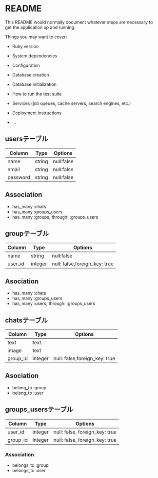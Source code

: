 # README

This README would normally document whatever steps are necessary to get the
application up and running.

Things you may want to cover:

* Ruby version

* System dependencies

* Configuration

* Database creation

* Database initialization

* How to run the test suite

* Services (job queues, cache servers, search engines, etc.)

* Deployment instructions

* ...

## usersテーブル
|Column|Type|Options|
|------|----|-------|
|name|string|null:false|
|email|string|null:false|
|password|string|null:false|
## Association
- has_many :chats
- has_many :groups_users
- has_many :groups, through: :groups_users

## groupテーブル
|Column|Type|Options|
|------|----|-------|
|name|string|null:false|
|user_id|integer|null: false,foreign_key: true|
## Asociation
- has_many :chats
- has_many :groups_users
- has_many :users, through: :groups_users

## chatsテーブル
|Column|Type|Options|
|------|----|-------|
|text|text||
|image|text||
|group_id|integer|null: false,foreign_key: true|
## Asociation
- belong_to :group
- belong_to :user

## groups_usersテーブル
|Column|Type|Options|
|------|----|-------|
|user_id|integer|null: false, foreign_key: true|
|group_id|integer|null: false, foreign_key: true|

### Association
- belongs_to :group
- belongs_to :user
